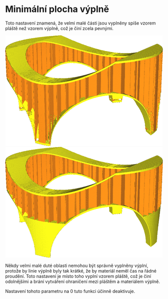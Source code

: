 Minimální plocha výplně
====
Toto nastavení znamená, že velmi malé části jsou vyplněny spíše vzorem pláště než vzorem výplně, což je činí zcela pevnými.

![Při nastavení na 0 jsou tenké nohy tohoto modelu naplněny výplní](../../../articles/images/min_infill_area_disabled.png)
![Nastaveno na 150, tenké nohy se vyplní vzorem pláště](../../../articles/images/min_infill_area_150.png)

Někdy velmi malé duté oblasti nemohou být správně vyplněny výplní, protože by linie výplně byly tak krátké, že by materiál neměl čas na řádné proudění. Toto nastavení je místo toho vyplní vzorem pláště, což je činí odolnějšími a brání vytváření ohraničení mezi pláštěm a materiálem výplně.

Nastavení tohoto parametru na 0 tuto funkci účinně deaktivuje.